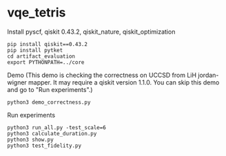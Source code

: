 # vqe_tetris

Install pyscf, qiskit 0.43.2, qiskit_nature, qiskit_optimization
```
pip install qiskit==0.43.2
pip install pytket
cd artifact_evaluation
export PYTHONPATH=../core
```
Demo (This demo is checking the correctness on UCCSD from LiH jordan-wigner mapper. It may require a qiskit version 1.1.0. You can skip this demo and go to "Run experiments".)
```
python3 demo_correctness.py
```
Run experiments
```
python3 run_all.py -test_scale=6
python3 calculate_duration.py
python3 show.py
python3 test_fidelity.py
```
